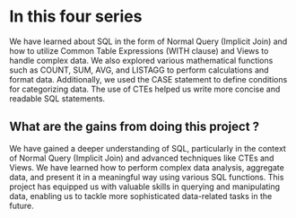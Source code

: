 # In this four series
We have learned about SQL in the form of Normal Query (Implicit Join) and how to utilize Common Table Expressions (WITH clause) and Views to handle complex data. We also explored various mathematical functions such as COUNT, SUM, AVG, and LISTAGG to perform calculations and format data. Additionally, we used the CASE statement to define conditions for categorizing data. The use of CTEs helped us write more concise and readable SQL statements.

## What are the gains from doing this project ?
We have gained a deeper understanding of SQL, particularly in the context of Normal Query (Implicit Join) and advanced techniques like CTEs and Views. We have learned how to perform complex data analysis, aggregate data, and present it in a meaningful way using various SQL functions. This project has equipped us with valuable skills in querying and manipulating data, enabling us to tackle more sophisticated data-related tasks in the future.
